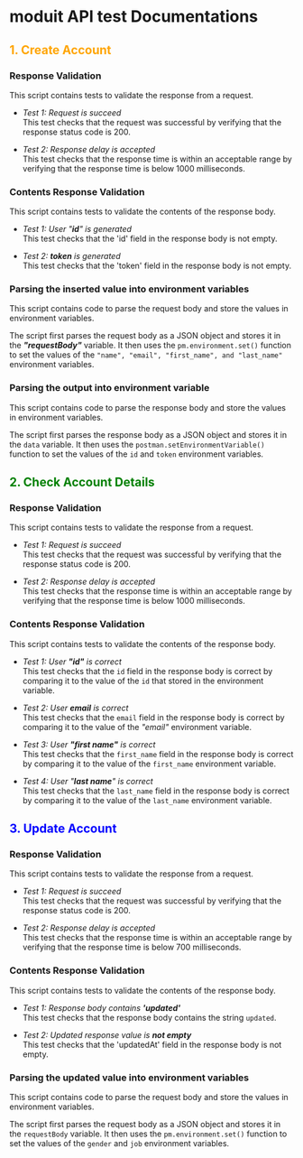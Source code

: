 # moduit API test Documentations

## <span style = 'color:orange'>1. Create Account </span>
### Response Validation
This script contains tests to validate the response from a request.
- *Test 1: Request is succeed* <br>
This test checks that the request was successful by verifying that the response status code is 200. 

- *Test 2: Response delay is accepted* <br>
This test checks that the response time is within an acceptable range by verifying that the response time is below 1000 milliseconds.

### Contents Response Validation
This script contains tests to validate the contents of the response body.
- *Test 1: User "***id***" is generated* <br>
This test checks that the 'id' field in the response body is not empty.

- *Test 2: ***token*** is generated* <br>
This test checks that the 'token' field in the response body is not empty.

### Parsing the inserted value into environment variables
This script contains code to parse the request body and store the values in environment variables.

The script first parses the request body as a JSON object and stores it in the ***"requestBody"*** variable. It then uses the `pm.environment.set()` function to set the values of the `"name", "email", "first_name", and "last_name"` environment variables.

### Parsing the output into environment variable
This script contains code to parse the response body and store the values in environment variables.

The script first parses the response body as a JSON object and stores it in the `data` variable. It then uses the `postman.setEnvironmentVariable()` function to set the values of the `id` and `token` environment variables.

## <span style = 'color:green'>2. Check Account Details </span>
### Response Validation
This script contains tests to validate the response from a request.
- *Test 1: Request is succeed* <br>
This test checks that the request was successful by verifying that the response status code is 200.

- *Test 2: Response delay is accepted* <br>
This test checks that the response time is within an acceptable range by verifying that the response time is below 1000 milliseconds.

### Contents Response Validation
This script contains tests to validate the contents of the response body.
- *Test 1: User ***"id"*** is correct* <br>
This test checks that the `id` field in the response body is correct by comparing it to the value of the `id` that stored in the environment variable.

- *Test 2: User ***email*** is correct* <br>
This test checks that the `email` field in the response body is correct by comparing it to the value of the *"email"* environment variable.

- *Test 3: User ***"first name"*** is correct* <br>
This test checks that the `first_name` field in the response body is correct by comparing it to the value of the `first_name` environment variable.

- *Test 4: User "***last name***" is correct* <br>
This test checks that the `last_name` field in the response body is correct by comparing it to the value of the `last_name` environment variable.

## <span style = 'color:blue'>3. Update Account </span>
### Response Validation
This script contains tests to validate the response from a request.

- *Test 1: Request is succeed* <br>
This test checks that the request was successful by verifying that the response status code is 200.

- *Test 2: Response delay is accepted* <br>
This test checks that the response time is within an acceptable range by verifying that the response time is below 700 milliseconds.

### Contents Response Validation
This script contains tests to validate the contents of the response body.

- *Test 1: Response body contains ***'updated'**** <br>
This test checks that the response body contains the string `updated`.

- *Test 2: Updated response value is ***not empty**** <br>
This test checks that the 'updatedAt' field in the response body is not empty.

### Parsing the updated value into environment variables
This script contains code to parse the request body and store the values in environment variables.

The script first parses the request body as a JSON object and stores it in the `requestBody` variable. It then uses the `pm.environment.set()` function to set the values of the `gender` and `job` environment variables.
